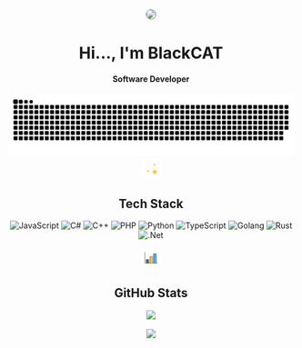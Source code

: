 <div align="center">
  <img
      src="https://avatars.githubusercontent.com/u/52720489?v=4"
      width="200px"
      style="border: 1px solid rgb(133, 133, 133); border-radius: 50%;"
  />
  <h1 align="center">
      Hi..., I'm BlackCAT
  </h1>
  <h4 align="center">Software Developer</h4>
</div>

<div align="center">
    <a href="https://github.com/psnwd">
        <img
            src="https://raw.githubusercontent.com/psnwd/psnwd/1ca53178f6deca37158f3b18b2288cb4cb4a82fa/grid-snake.svg"
            alt="snake"
        />
    </a>
</div>

<div align="center">
  <img width="35" src="https://github.com/psnwd/psnwd/blob/main/wired-lineal-1865-shooting-stars%20(1).gif"><span><h2>Tech Stack</h2></span>
</div>

<div align="center">

 ![JavaScript](https://img.shields.io/badge/javascript-%23323330.svg?style=for-the-badge&logo=javascript&logoColor=%23F7DF1E) ![C#](https://img.shields.io/badge/c%23-%23239120.svg?style=for-the-badge&logo=c-sharp&logoColor=white) ![C++](https://img.shields.io/badge/c++-%2300599C.svg?style=for-the-badge&logo=c%2B%2B&logoColor=white) ![PHP](https://img.shields.io/badge/php-%23777BB4.svg?style=for-the-badge&logo=php&logoColor=white) ![Python](https://img.shields.io/badge/python-3670A0?style=for-the-badge&logo=python&logoColor=ffdd54) ![TypeScript](https://img.shields.io/badge/typescript-%23007ACC.svg?style=for-the-badge&logo=typescript&logoColor=white) ![Golang](https://img.shields.io/badge/Go-00ADD8?style=for-the-badge&logo=go&logoColor=white) ![Rust](https://img.shields.io/badge/rust-CE412B?style=for-the-badge&logo=rust&logoColor=white) ![.Net](https://img.shields.io/badge/.NET-5C2D91?style=for-the-badge&logo=.net&logoColor=white)

<div align="center">
  <img width="35" src="https://github.com/psnwd/psnwd/blob/main/wired-lineal-153-bar-chart-growth.gif"><span><h2>GitHub Stats</h2></span>
</div>

<div align="center">

![](https://github-readme-stats.vercel.app/api/top-langs/?username=psnwd&theme=dark&hide_border=false&include_all_commits=true&count_private=true&layout=compact)<br/>
<!-- ![](https://github-readme-stats.vercel.app/api?username=psnwd&theme=dark&hide_border=false&include_all_commits=true&count_private=true)<br/> -->
![](https://github-readme-streak-stats.herokuapp.com/?user=psnwd&theme=dark&hide_border=false)
</div>

